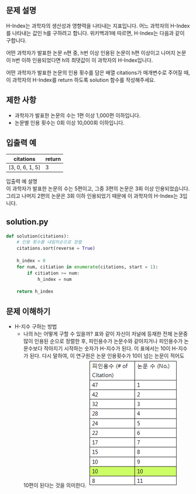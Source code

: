 ## 문제 설명
H-Index는 과학자의 생산성과 영향력을 나타내는 지표입니다. 어느 과학자의 H-Index를 나타내는 값인 h를 구하려고 합니다. 위키백과1에 따르면, H-Index는 다음과 같이 구합니다.

어떤 과학자가 발표한 논문 n편 중, h번 이상 인용된 논문이 h편 이상이고 나머지 논문이 h번 이하 인용되었다면 h의 최댓값이 이 과학자의 H-Index입니다.

어떤 과학자가 발표한 논문의 인용 횟수를 담은 배열 citations가 매개변수로 주어질 때, 이 과학자의 H-Index를 return 하도록 solution 함수를 작성해주세요.

## 제한 사항
- 과학자가 발표한 논문의 수는 1편 이상 1,000편 이하입니다.
- 논문별 인용 횟수는 0회 이상 10,000회 이하입니다.

## 입출력 예
|citations|return|
|------|---|
|[3, 0, 6, 1, 5]|3|

입출력 예 설명<br>
이 과학자가 발표한 논문의 수는 5편이고, 그중 3편의 논문은 3회 이상 인용되었습니다. 그리고 나머지 2편의 논문은 3회 이하 인용되었기 때문에 이 과학자의 H-Index는 3입니다.

## solution.py
``` python
def solution(citations):
    # 인용 횟수를 내림차순으로 정렬
    citations.sort(reverse = True)

    h_index = 0
    for num, citiation in enumerate(citations, start = 1):
        if citiation >= num:
            h_index = num
        
    return h_index
```

## 문제 이해하기
- H-지수 구하는 방법
  - 나의 h는 어떻게 구할 수 있을까? 표와 같이 자신이 저널에 등재한 전체 논문중 많이 인용된 순으로 정렬한 후, 피인용수가 논문수와 같아지거나 피인용수가 논문수보다 작아지기 시작하는 숫자가 H-지수가 된다. 이 표에서는 10이 H-지수가 된다. 다시 말하여, 이 연구원은 논문 인용횟수가 10이 넘는 논문이 적어도 10편이 된다는 것을 의미한다.
  ![alt text](image.png)